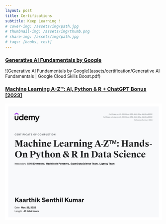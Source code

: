 ```yaml
---
layout: post
title: Certifications
subtitle: Keep Learning !
# cover-img: /assets/img/path.jpg
# thumbnail-img: /assets/img/thumb.png
# share-img: /assets/img/path.jpg
# tags: [books, test]
---
```


### [Generative AI Fundamentals by Google](https://www.cloudskillsboost.google/public_profiles/67fa056c-9554-4d44-a6b9-8f4dd06c2786/badges/4596092?utm_medium=social&utm_source=linkedin&utm_campaign=ql-social-share)

![Generative AI Fundamentals by Google](assets/certification/Generative AI Fundamentals | Google Cloud Skills Boost.pdf)

### [Machine Learning A-Z™: AI, Python & R + ChatGPT Bonus [2023]](https://www.udemy.com/certificate/UC-33645bda-8f59-46e9-9fac-4de28ce88291/)

![Machine Learning A-Z™: AI, Python & R + ChatGPT Bonus [2023]](assets/certification/UC-33645bda-8f59-46e9-9fac-4de28ce88291.jpg)